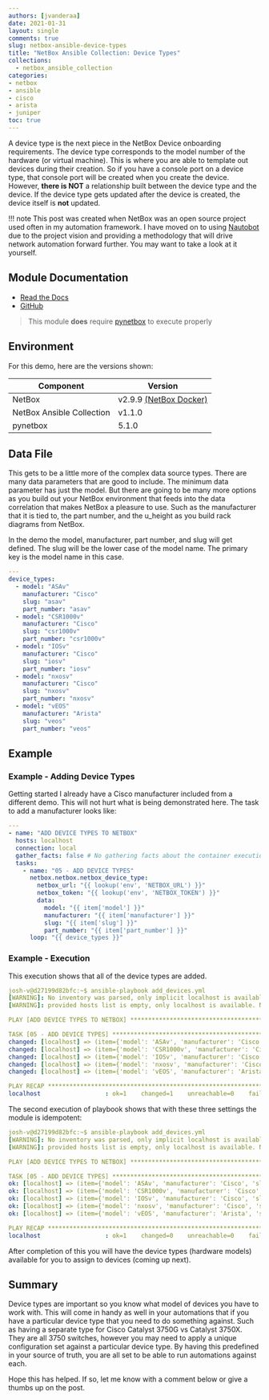 ```yaml
---
authors: [jvanderaa]
date: 2021-01-31
layout: single
comments: true
slug: netbox-ansible-device-types
title: "NetBox Ansible Collection: Device Types"
collections:
  - netbox_ansible_collection
categories:
- netbox
- ansible
- cisco
- arista
- juniper
toc: true
---
```


A device type is the next piece in the NetBox Device onboarding requirements. The device type corresponds to the model number of the hardware (or virtual machine). This is where you are able to template out devices during their creation. So if you have a console port on a device type, that console port will be created when you create the device. However, **there is NOT** a relationship built between the device type and the device. If the device type gets updated after the device is created, the device itself is **not** updated. 

!!! note
    This post was created when NetBox was an open source project used often in my automation framework. I have moved on to using [Nautobot](https://www.nautobot.com) due to the project vision and providing a methodology that will drive network automation forward further. You may want to take a look at it yourself.


## Module Documentation

* [Read the Docs](https://netbox-ansible-collection.readthedocs.io/en/latest/plugins/netbox_device_type_module.html)
* [GitHub](https://github.com/netbox-community/ansible_modules/blob/devel/plugins/modules/netbox_device_type.py)

> This module **does** require [pynetbox](https://github.com/digitalocean/pynetbox) to execute properly

## Environment

For this demo, here are the versions shown:

| Component                 | Version                                                                     |
| ------------------------- | --------------------------------------------------------------------------- |
| NetBox                    | v2.9.9 [(NetBox Docker)](https://github.com/netbox-community/netbox-docker) |
| NetBox Ansible Collection | v1.1.0                                                                      |
| pynetbox                  | 5.1.0                                                                       |

## Data File

This gets to be a little more of the complex data source types. There are many data parameters that are good to include. The minimum data parameter has just the model. But there are going to be many more options as you build out your NetBox environment that feeds into the data correlation that makes NetBox a pleasure to use. Such as the manufacturer that it is tied to, the part number, and the u_height as you build rack diagrams from NetBox.  

In the demo the model, manufacturer, part number, and slug will get defined. The slug will be the lower case of the model name. The primary key is the model name in this case.

```yaml
---
device_types:
  - model: "ASAv"
    manufacturer: "Cisco"
    slug: "asav"
    part_number: "asav"
  - model: "CSR1000v"
    manufacturer: "Cisco"
    slug: "csr1000v"
    part_number: "csr1000v"
  - model: "IOSv"
    manufacturer: "Cisco"
    slug: "iosv"
    part_number: "iosv"
  - model: "nxosv"
    manufacturer: "Cisco"
    slug: "nxosv"
    part_number: "nxosv"
  - model: "vEOS"
    manufacturer: "Arista"
    slug: "veos"
    part_number: "veos"
```

## Example

### Example - Adding Device Types

Getting started I already have a Cisco manufacturer included from a different demo. This will not hurt what is being demonstrated here. The task to add a manufacturer looks like:

```yaml
---
- name: "ADD DEVICE TYPES TO NETBOX"
  hosts: localhost
  connection: local
  gather_facts: false # No gathering facts about the container execution env
  tasks:
    - name: "05 - ADD DEVICE TYPES"
      netbox.netbox.netbox_device_type:
        netbox_url: "{{ lookup('env', 'NETBOX_URL') }}"
        netbox_token: "{{ lookup('env', 'NETBOX_TOKEN') }}"
        data:
          model: "{{ item['model'] }}"
          manufacturer: "{{ item['manufacturer'] }}"
          slug: "{{ item['slug'] }}"
          part_number: "{{ item['part_number'] }}"
      loop: "{{ device_types }}"

```

### Example - Execution

This execution shows that all of the device types are added.

```yaml linenums="1"
josh-v@d27199d82bfc:~$ ansible-playbook add_devices.yml 
[WARNING]: No inventory was parsed, only implicit localhost is available
[WARNING]: provided hosts list is empty, only localhost is available. Note that the implicit localhost does not match 'all'

PLAY [ADD DEVICE TYPES TO NETBOX] ********************************************************************************************************************

TASK [05 - ADD DEVICE TYPES] *************************************************************************************************************************
changed: [localhost] => (item={'model': 'ASAv', 'manufacturer': 'Cisco', 'slug': 'asav', 'part_number': 'asav'})
changed: [localhost] => (item={'model': 'CSR1000v', 'manufacturer': 'Cisco', 'slug': 'csr1000v', 'part_number': 'csr1000v'})
changed: [localhost] => (item={'model': 'IOSv', 'manufacturer': 'Cisco', 'slug': 'iosv', 'part_number': 'iosv'})
changed: [localhost] => (item={'model': 'nxosv', 'manufacturer': 'Cisco', 'slug': 'nxosv', 'part_number': 'nxosv'})
changed: [localhost] => (item={'model': 'vEOS', 'manufacturer': 'Arista', 'slug': 'veos', 'part_number': 'veos'})

PLAY RECAP *******************************************************************************************************************************************
localhost                  : ok=1    changed=1    unreachable=0    failed=0    skipped=0    rescued=0    ignored=0  

```

The second execution of playbook shows that with these three settings the module is idempotent:

```yaml linenums="1"
josh-v@d27199d82bfc:~$ ansible-playbook add_devices.yml 
[WARNING]: No inventory was parsed, only implicit localhost is available
[WARNING]: provided hosts list is empty, only localhost is available. Note that the implicit localhost does not match 'all'

PLAY [ADD DEVICE TYPES TO NETBOX] ********************************************************************************************************************

TASK [05 - ADD DEVICE TYPES] *************************************************************************************************************************
ok: [localhost] => (item={'model': 'ASAv', 'manufacturer': 'Cisco', 'slug': 'asav', 'part_number': 'asav'})
ok: [localhost] => (item={'model': 'CSR1000v', 'manufacturer': 'Cisco', 'slug': 'csr1000v', 'part_number': 'csr1000v'})
ok: [localhost] => (item={'model': 'IOSv', 'manufacturer': 'Cisco', 'slug': 'iosv', 'part_number': 'iosv'})
ok: [localhost] => (item={'model': 'nxosv', 'manufacturer': 'Cisco', 'slug': 'nxosv', 'part_number': 'nxosv'})
ok: [localhost] => (item={'model': 'vEOS', 'manufacturer': 'Arista', 'slug': 'veos', 'part_number': 'veos'})

PLAY RECAP *******************************************************************************************************************************************
localhost                  : ok=1    changed=0    unreachable=0    failed=0    skipped=0    rescued=0    ignored=0   

```

After completion of this you will have the device types (hardware models) available for you to assign to devices (coming up next).

## Summary

Device types are important so you know what model of devices you have to work with. This will come in handy as well in your automations that if you have a particular device type that you need to do something against. Such as having a separate type for Cisco Catalyst 3750G vs Catalyst 3750X. They are all 3750 switches, however you may need to apply a unique configuration set against a particular device type. By having this predefined in your source of truth, you are all set to be able to run automations against each.  

Hope this has helped. If so, let me know with a comment below or give a thumbs up on the post.
